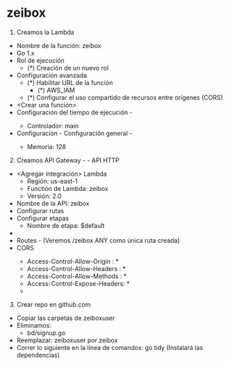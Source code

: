 # zeibox
1. Creamos la Lambda
  - Nombre de la función: zeibox
  - Go 1.x
  - Rol de ejecución
    + (*) Creación de un nuevo rol
  - Configuración avanzada
    + (*) Habilitar URL de la función
      - (*) AWS_IAM
    + (*) Configurar el uso compartido de recursos entre orígenes (CORS)
  - <Crear una función>
  - Configuración del tiempo de ejecución - <Editar>
    + Controlador: main <Guardar>
  - Configuración - Configuración general - <Editar>
    + Memoria: 128 <Guardar>
2. Creamos API Gateway - <Crear API> - API HTTP <Crear>
  - <Agregar integración> Lambda
    + Región: us-east-1
    + Functión de Lambda: zeibox
    + Versión: 2.0
  - Nombre de la API: zeibox <Siguiente>
  - Configurar rutas <Siguiente>
  - Configurar etapas 
    + Nombre de etapa: $default <Eliminar> <Siguiente>
  - <Crear>
  - Routes - (Veremos /zeibox ANY como única ruta creada)
  - CORS <Configurar>
    + Access-Control-Allow-Origin  : *
    + Access-Control-Allow-Headers : *
    + Access-Control-Allow-Methods : *
    + Access-Control-Expose-Headers: *
    + <Guardar>
3. Crear repo en github.com
  - Copiar las carpetas de zeiboxuser
  - Eliminamos: 
    * bd/signup.go
  - Reemplazar: zeiboxuser por zeibox
  - Correr lo siguiente en la línea de comandos: go tidy (Instalará las dependencias)
